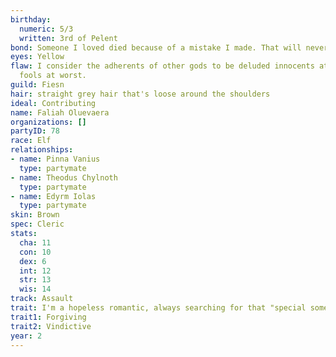 ```yaml
---
birthday:
  numeric: 5/3
  written: 3rd of Pelent
bond: Someone I loved died because of a mistake I made. That will never happen again.
eyes: Yellow
flaw: I consider the adherents of other gods to be deluded innocents at best, or ignorant
  fools at worst.
guild: Fiesn
hair: straight grey hair that's loose around the shoulders
ideal: Contributing
name: Faliah Oluevaera
organizations: []
partyID: 78
race: Elf
relationships:
- name: Pinna Vanius
  type: partymate
- name: Theodus Chylnoth
  type: partymate
- name: Edyrm Iolas
  type: partymate
skin: Brown
spec: Cleric
stats:
  cha: 11
  con: 10
  dex: 6
  int: 12
  str: 13
  wis: 14
track: Assault
trait: I'm a hopeless romantic, always searching for that "special someone."
trait1: Forgiving
trait2: Vindictive
year: 2
---
```

